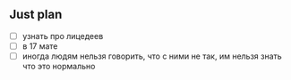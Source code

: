## Just plan
- [ ] узнать про лицедеев
- [ ] в 17 мате
- [ ] иногда людям нельзя говорить, что с ними не так, им нельзя знать что это нормально
